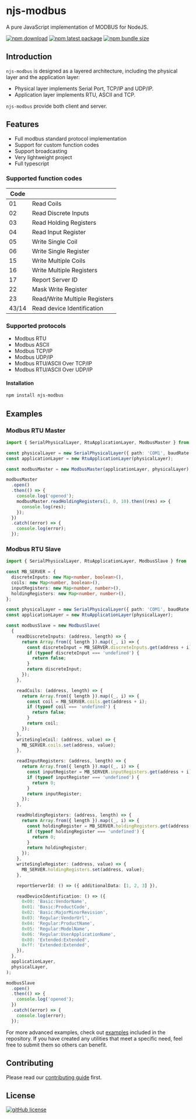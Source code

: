 # njs-modbus

A pure JavaScript implementation of MODBUS for NodeJS.

<div>

<!-- prettier-ignore-start -->
[![npm download](http://img.shields.io/npm/dw/njs-modbus.svg?style=flat-square)](http://www.npm-stats.com/~packages/njs-modbus)
[![npm latest package](http://img.shields.io/npm/v/njs-modbus/latest.svg?style=flat-square)](https://www.npmjs.com/package/njs-modbus)
[![npm bundle size](https://img.shields.io/bundlephobia/minzip/njs-modbus?style=flat-square)](https://bundlephobia.com/package/njs-modbus)
<!-- prettier-ignore-end -->

</div>

## Introduction

`njs-modbus` is designed as a layered architecture, including the physical layer and the application layer:

- Physical layer implements Serial Port, TCP/IP and UDP/IP.
- Application layer implements RTU, ASCII and TCP.

`njs-modbus` provide both client and server.

## Features

- Full modbus standard protocol implementation
- Support for custom function codes
- Support broadcasting
- Very lightweight project
- Full typescript

### Supported function codes

| Code  |                               |
| ----- | ----------------------------- |
| 01    | Read Coils                    |
| 02    | Read Discrete Inputs          |
| 03    | Read Holding Registers        |
| 04    | Read Input Register           |
| 05    | Write Single Coil             |
| 06    | Write Single Register         |
| 15    | Write Multiple Coils          |
| 16    | Write Multiple Registers      |
| 17    | Report Server ID              |
| 22    | Mask Write Register           |
| 23    | Read/Write Multiple Registers |
| 43/14 | Read device Identification    |

### Supported protocols

- Modbus RTU
- Modbus ASCII
- Modbus TCP/IP
- Modbus UDP/IP
- Modbus RTU/ASCII Over TCP/IP
- Modbus RTU/ASCII Over UDP/IP

#### Installation

```bash
npm install njs-modbus
```

## Examples

### Modbus RTU Master

```typescript
import { SerialPhysicalLayer, RtuApplicationLayer, ModbusMaster } from 'njs-modbus';

const physicalLayer = new SerialPhysicalLayer({ path: 'COM1', baudRate: 9600, dataBits: 8, parity: 'none', stopBits: 1 });
const applicationLayer = new RtuApplicationLayer(physicalLayer);

const modbusMaster = new ModbusMaster(applicationLayer, physicalLayer);

modbusMaster
  .open()
  .then(() => {
    console.log('opened');
    modbusMaster.readHoldingRegisters(1, 0, 10).then((res) => {
      console.log(res);
    });
  })
  .catch((error) => {
    console.log(error);
  });
```

### Modbus RTU Slave

```typescript
import { SerialPhysicalLayer, RtuApplicationLayer, ModbusSlave } from 'njs-modbus';

const MB_SERVER = {
  discreteInputs: new Map<number, boolean>(),
  coils: new Map<number, boolean>(),
  inputRegisters: new Map<number, number>(),
  holdingRegisters: new Map<number, number>(),
};

const physicalLayer = new SerialPhysicalLayer({ path: 'COM1', baudRate: 9600, dataBits: 8, parity: 'none', stopBits: 1 });
const applicationLayer = new RtuApplicationLayer(physicalLayer);

const modbusSlave = new ModbusSlave(
  {
    readDiscreteInputs: (address, length) => {
      return Array.from({ length }).map((_, i) => {
        const discreteInput = MB_SERVER.discreteInputs.get(address + i);
        if (typeof discreteInput === 'undefined') {
          return false;
        }
        return discreteInput;
      });
    },

    readCoils: (address, length) => {
      return Array.from({ length }).map((_, i) => {
        const coil = MB_SERVER.coils.get(address + i);
        if (typeof coil === 'undefined') {
          return false;
        }
        return coil;
      });
    },
    writeSingleCoil: (address, value) => {
      MB_SERVER.coils.set(address, value);
    },

    readInputRegisters: (address, length) => {
      return Array.from({ length }).map((_, i) => {
        const inputRegister = MB_SERVER.inputRegisters.get(address + i);
        if (typeof inputRegister === 'undefined') {
          return 0;
        }
        return inputRegister;
      });
    },

    readHoldingRegisters: (address, length) => {
      return Array.from({ length }).map((_, i) => {
        const holdingRegister = MB_SERVER.holdingRegisters.get(address + i);
        if (typeof holdingRegister === 'undefined') {
          return 0;
        }
        return holdingRegister;
      });
    },
    writeSingleRegister: (address, value) => {
      MB_SERVER.holdingRegisters.set(address, value);
    },

    reportServerId: () => ({ additionalData: [1, 2, 3] }),

    readDeviceIdentification: () => ({
      0x00: 'Basic:VendorName',
      0x01: 'Basic:ProductCode',
      0x02: 'Basic:MajorMinorRevision',
      0x03: 'Regular:VendorUrl',
      0x04: 'Regular:ProductName',
      0x05: 'Regular:ModelName',
      0x06: 'Regular:UserApplicationName',
      0x80: 'Extended:Extended',
      0xff: 'Extended:Extended',
    }),
  },
  applicationLayer,
  physicalLayer,
);

modbusSlave
  .open()
  .then(() => {
    console.log('opened');
  })
  .catch((error) => {
    console.log(error);
  });
```

For more advanced examples, check out [examples](/examples) included in the repository. If you have created any utilities that meet a specific need, feel free to submit them so others can benefit.

## Contributing

Please read our [contributing guide](/CODE_OF_CONDUCT.md) first.

## License

[![gitHub license](https://img.shields.io/github/license/xiejay97/njs-modbus?style=flat-square)](/LICENSE)
